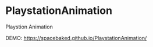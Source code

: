 # PlaystationAnimation
Playstion Animation


DEMO: https://spacebaked.github.io/PlaystationAnimation/
